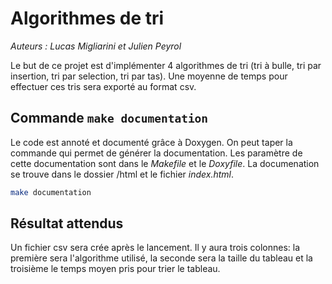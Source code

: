 # Algorithmes de tri

*Auteurs : Lucas Migliarini et Julien Peyrol*

Le but de ce projet est d'implémenter 4 algorithmes de tri (tri à bulle, tri par insertion, tri par selection, tri par tas). Une moyenne de temps pour effectuer ces tris sera exporté au format csv.

## Commande `make documentation`

Le code est annoté et documenté grâce à Doxygen. On peut taper la commande qui permet de générer la documentation. Les paramètre de cette documentation sont dans le *Makefile* et le *Doxyfile*. La documenation se trouve dans le dossier /html et le fichier *index.html*.

```bash
make documentation
```
## Résultat attendus 

Un fichier csv sera crée après le lancement. Il y aura trois colonnes: la première sera l'algorithme utilisé, la seconde sera la taille du tableau et la troisième le temps moyen pris pour trier le tableau. 
